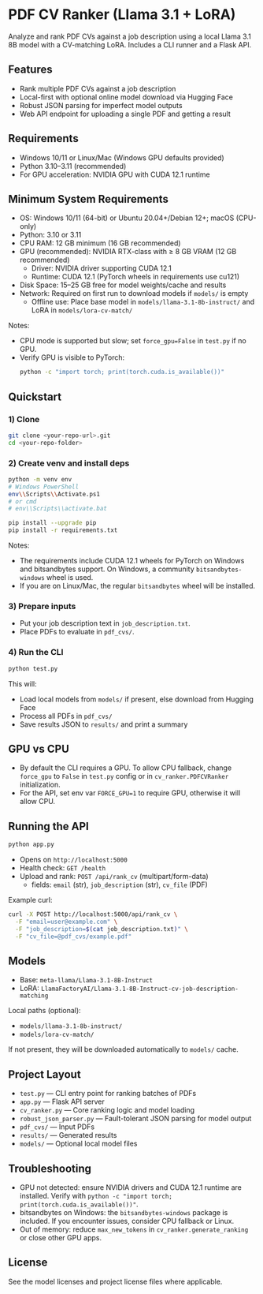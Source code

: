 # PDF CV Ranker (Llama 3.1 + LoRA)

Analyze and rank PDF CVs against a job description using a local Llama 3.1 8B model with a CV-matching LoRA. Includes a CLI runner and a Flask API.

## Features
- Rank multiple PDF CVs against a job description
- Local-first with optional online model download via Hugging Face
- Robust JSON parsing for imperfect model outputs
- Web API endpoint for uploading a single PDF and getting a result

## Requirements
- Windows 10/11 or Linux/Mac (Windows GPU defaults provided)
- Python 3.10–3.11 (recommended)
- For GPU acceleration: NVIDIA GPU with CUDA 12.1 runtime

## Minimum System Requirements
- OS: Windows 10/11 (64-bit) or Ubuntu 20.04+/Debian 12+; macOS (CPU-only)
- Python: 3.10 or 3.11
- CPU RAM: 12 GB minimum (16 GB recommended)
- GPU (recommended): NVIDIA RTX-class with ≥ 8 GB VRAM (12 GB recommended)
  - Driver: NVIDIA driver supporting CUDA 12.1
  - Runtime: CUDA 12.1 (PyTorch wheels in requirements use cu121)
- Disk Space: 15–25 GB free for model weights/cache and results
- Network: Required on first run to download models if `models/` is empty
  - Offline use: Place base model in `models/llama-3.1-8b-instruct/` and LoRA in `models/lora-cv-match/`

Notes:
- CPU mode is supported but slow; set `force_gpu=False` in `test.py` if no GPU.
- Verify GPU is visible to PyTorch:
  ```bash
  python -c "import torch; print(torch.cuda.is_available())"
  ```

## Quickstart

### 1) Clone
```bash
git clone <your-repo-url>.git
cd <your-repo-folder>
```

### 2) Create venv and install deps
```bash
python -m venv env
# Windows PowerShell
env\\Scripts\\Activate.ps1
# or cmd
# env\\Scripts\\activate.bat

pip install --upgrade pip
pip install -r requirements.txt
```

Notes:
- The requirements include CUDA 12.1 wheels for PyTorch on Windows and bitsandbytes support. On Windows, a community `bitsandbytes-windows` wheel is used.
- If you are on Linux/Mac, the regular `bitsandbytes` wheel will be installed.

### 3) Prepare inputs
- Put your job description text in `job_description.txt`.
- Place PDFs to evaluate in `pdf_cvs/`.

### 4) Run the CLI
```bash
python test.py
```
This will:
- Load local models from `models/` if present, else download from Hugging Face
- Process all PDFs in `pdf_cvs/`
- Save results JSON to `results/` and print a summary

## GPU vs CPU
- By default the CLI requires a GPU. To allow CPU fallback, change `force_gpu` to `False` in `test.py` config or in `cv_ranker.PDFCVRanker` initialization.
- For the API, set env var `FORCE_GPU=1` to require GPU, otherwise it will allow CPU.

## Running the API
```bash
python app.py
```
- Opens on `http://localhost:5000`
- Health check: `GET /health`
- Upload and rank: `POST /api/rank_cv` (multipart/form-data)
  - fields: `email` (str), `job_description` (str), `cv_file` (PDF)

Example curl:
```bash
curl -X POST http://localhost:5000/api/rank_cv \
  -F "email=user@example.com" \
  -F "job_description=$(cat job_description.txt)" \
  -F "cv_file=@pdf_cvs/example.pdf"
```

## Models
- Base: `meta-llama/Llama-3.1-8B-Instruct`
- LoRA: `LlamaFactoryAI/Llama-3.1-8B-Instruct-cv-job-description-matching`

Local paths (optional):
- `models/llama-3.1-8b-instruct/`
- `models/lora-cv-match/`

If not present, they will be downloaded automatically to `models/` cache.

## Project Layout
- `test.py` — CLI entry point for ranking batches of PDFs
- `app.py` — Flask API server
- `cv_ranker.py` — Core ranking logic and model loading
- `robust_json_parser.py` — Fault-tolerant JSON parsing for model output
- `pdf_cvs/` — Input PDFs
- `results/` — Generated results
- `models/` — Optional local model files

## Troubleshooting
- GPU not detected: ensure NVIDIA drivers and CUDA 12.1 runtime are installed. Verify with `python -c "import torch; print(torch.cuda.is_available())"`.
- bitsandbytes on Windows: the `bitsandbytes-windows` package is included. If you encounter issues, consider CPU fallback or Linux.
- Out of memory: reduce `max_new_tokens` in `cv_ranker.generate_ranking` or close other GPU apps.

## License
See the model licenses and project license files where applicable.


